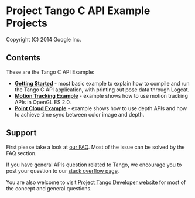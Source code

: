 Project Tango C API Example Projects
===========================================
Copyright (C) 2014 Google Inc.

<h2>Contents</h2>

These are the Tango C API Example:
* [**Getting Started**](https://github.com/ProjectTango/C-APIExample/wiki/Getting-Started:-hello-tango-jni-example) - most basic example to explain how to compile and run the Tango C API application, with printing out pose data through Logcat.
* [**Motion Tracking Example**](https://github.com/ProjectTango/C-APIExample/wiki/Creating-a-Motion-Tracking-Application) - example shows how to use motion tracking APIs in OpenGL ES 2.0.
* [**Point Cloud Example**](https://github.com/ProjectTango/C-APIExample/wiki/Depth:-Point-Cloud-Viewer) - example shows how to use depth APIs and how to achieve time sync between color image and depth.

<h2>Support</h2>

First please take a look at [our FAQ](http://stackoverflow.com/questions/tagged/google-project-tango?sort=faq&amp;pagesize=50). Most of the issue can be solved by the FAQ section.

If you have general APIs question related to Tango, we encourage you to post your question to our [stack overflow page](http://stackoverflow.com/questions/tagged/google-project-tango).

You are also welcome to visit [Project Tango Developer website](https://developers.google.com/project-tango/) for most of the concept and general questions.
